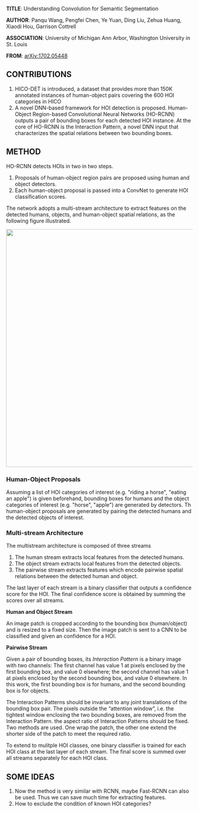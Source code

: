 **TITLE**: Understanding Convolution for Semantic Segmentation

**AUTHOR**: Panqu Wang, Pengfei Chen, Ye Yuan, Ding Liu, Zehua Huang, Xiaodi Hou, Garrison Cottrell

**ASSOCIATION**: University of Michigan Ann Arbor, Washington University in St. Louis

**FROM**: [arXiv:1702.05448](https://arxiv.org/abs/1702.05448)

## CONTRIBUTIONS ##

1. HICO-DET is introduced, a dataset that provides more than 150K annotated instances of human-object pairs covering the 600 HOI categories in HICO
2. A novel DNN-based framework for HOI detection is proposed. Human-Object Region-based Convolutional Neural Networks (HO-RCNN) outputs a pair of bounding boxes for each detected HOI instance. At the core of HO-RCNN is the Interaction Pattern, a novel DNN input that characterizes the spatial relations between two bounding boxes.

## METHOD ##

HO-RCNN detects HOIs in two in two steps. 

1. Proposals of human-object region pairs are proposed using human and object detectors. 
2. Each human-object proposal is passed into a ConvNet to generate HOI classification scores. 

The network adopts a multi-stream architecture to extract features on the detected humans, objects, and human-object spatial relations, as the following figure illustrated.

<img class="img-responsive center-block" src="https://raw.githubusercontent.com/joshua19881228/my_blogs/master/Computer_Vision/Reading_Note/figures/HO-RCNN.jpg" alt="" width="640"/>

### Human-Object Proposals ###

Assuming a list of HOI categories of interest (e.g. "riding a horse", "eating an apple") is given beforehand, bounding boxes for humans and the object categories of interest (e.g. "horse", "apple") are generated by detectors. Th human-object proposals are generated by pairing the detected humans and the detected objects of interest.

### Multi-stream Architecture ###

The multistream architecture is composed of three streams

1. The human stream extracts local features from the detected humans.
2. The object stream extracts local features from the detected objects.
3. The pairwise stream extracts features which encode pairwise spatial relations between the detected human and object. 

The last layer of each stream is a binary classifier that outputs a confidence score for the HOI. The final confidence score is obtained by summing the scores over all streams. 

**Human and Object Stream**

An image patch is cropped according to the bounding box (human/object) and is resized to a fixed size. Then the image patch is sent to a CNN to be classified and given an confidence for a HOI.

**Pairwise Stream**

Given a pair of bounding boxes, its *Interaction Pattern* is a binary image with two channels: The first channel has value 1 at pixels enclosed by the first bounding box, and value 0 elsewhere; the second channel has value 1 at pixels enclosed by the second bounding box, and value 0 elsewhere. In this work, the first bounding box is for humans, and the second bounding box is for objects.

The Interaction Patterns should be invariant to any joint translations of the bounding box pair. The pixels outside the “attention window”, i.e. the tightest window enclosing the two bounding boxes, are removed from the Interaction Pattern. the aspect ratio of Interaction Patterns should be fixed. Two methods are used. One wrap the patch, the other one extend the shorter side of the patch to meet the required ratio.

To extend to mulitple HOI classes, one binary classifier is trained for each HOI class at the last layer of each stream. The final score is summed over all streams separately for each HOI class.

## SOME IDEAS ##

1. Now the method is very similar with RCNN, maybe Fast-RCNN can also be used. Thus we can save much time for extracting features. 
2. How to exclude the condition of known HOI categories? 